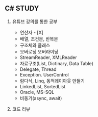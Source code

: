 <h2>C# STUDY</h2>

1. 유튜브 강의를 통한 공부
   - 연산자 - [X] 
   - 배열, 조건문, 반복문
   - 구조체와 클래스
   - 오버로딩 오버라이딩
   - StreamReader, XMLReader
   - 자료구조(List, Dictinary, Data Table)
   - Delegate, Thread
   - Exception. UserControl
   - 람다식, Linq, 동적레이아웃 만들기
   - LinkedList, SortedList
   - Oracle, MS-SQL
   - 비동기(async, await)

2. 코드 리뷰
